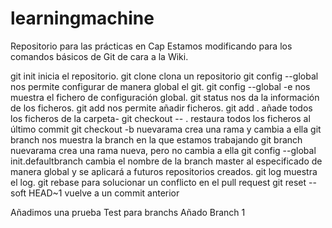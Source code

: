 # learningmachine
Repositorio para las prácticas en Cap
Estamos modificando para los comandos básicos de Git de cara a la Wiki.

git init inicia el repositorio.
git clone <url> clona un repositorio
git config --global nos permite configurar de manera global el git.
git config --global -e nos muestra el fichero de configuración global.
git status nos da la información de los ficheros.
git add <fichero> nos permite añadir ficheros.
git add . añade todos los ficheros de la carpeta-
git checkout -- . restaura todos los ficheros al último commit
git checkout -b nuevarama crea una rama y cambia a ella
git branch nos muestra la branch en la que estamos trabajando
git branch nuevarama crea una rama nueva, pero no cambia a ella
git config --global init.defaultbranch <nombre de la branch> cambia el nombre de la branch master al especificado de manera global y se aplicará a futuros repositorios creados.
git log muestra el log.
git rebase <rama> para solucionar un conflicto en el pull request
git reset --soft HEAD~1 vuelve a un commit anterior

Añadimos una prueba
Test para branchs
Añado Branch 1
